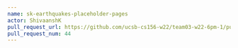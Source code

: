 ```yaml
---
name: sk-earthquakes-placeholder-pages
actor: ShivaanshK
pull_request_url: https://github.com/ucsb-cs156-w22/team03-w22-6pm-1/pull/44
pull_request_num: 44
---
```

